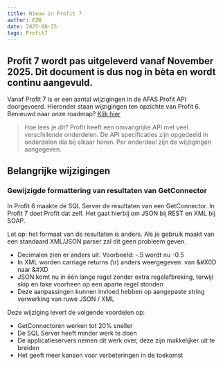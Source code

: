 ```yaml
---
title: Nieuw in Profit 7
author: EZW
date: 2025-08-25
tags: Profit7
---
```


**Profit 7 wordt pas uitgeleverd vanaf November 2025. Dit document is dus nog in bèta en wordt continu aangevuld.**
---

Vanaf Profit 7 is er een aantal wijzigingen in de AFAS Profit API doorgevoerd. Hieronder staan wijzigingen ten opzichte van Profit 6. Benieuwd naar onze roadmap? [Klik hier](https://www.afas.nl/roadmap)

> Hoe lees je dit? Profit heeft een omvangrijke API met veel verschillende onderdelen. De API specificaties zijn opgedeeld in onderdelen die bij elkaar horen. Per onderdeel zijn de wijzigingen aangegeven.

## Belangrijke wijzigingen

### Gewijzigde formattering van resultaten van GetConnector

In Profit 6 maakte de SQL Server de resultaten van een GetConnector. In Profit 7 doet Profit dat zelf. Het gaat hierbij om JSON bij REST en XML bij SOAP.

Let op: het formaat van de resultaten is anders. Als je gebruik maakt van een standaard XML/JSON parser zal dit geen probleem geven.
- Decimalen zien er anders uit. Voorbeeld: -.5 wordt nu -0.5
- In XML worden carriage returns (\r) anders weergegeven: van &#X0D naar &#XD
- JSON komt nu in één lange regel zonder extra regelafbreking, terwijl skip en take voorheen op een aparte regel stonden
- Deze aanpassingen kunnen invloed hebben op aangepaste string verwerking van ruwe JSON / XML

Deze wijziging levert de volgende voordelen op:
- GetConnectoren werken tot 20% sneller
- De SQL Server heeft minder werk te doen
- De applicatieservers nemen dit werk over, deze zijn makkelijker uit te breiden
- Het geeft meer kansen voor verbeteringen in de toekomst
